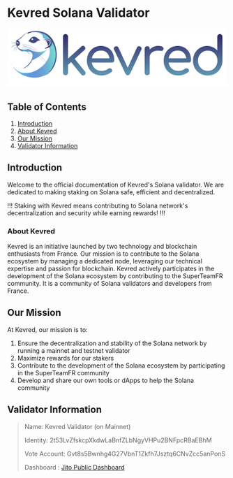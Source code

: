 
#  Kevred Solana Validator

![](static/kevred-logo-v1.png)



## Table of Contents

1. [Introduction](#introduction)
2. [About Kevred](#about-kevred)
3. [Our Mission](#our-mission)
4. [Validator Information](#validator-information)

## Introduction

Welcome to the official documentation of Kevred's Solana validator. We are dedicated to making staking on Solana safe, efficient and decentralized.

!!!
Staking with Kevred means contributing to Solana network's decentralization and security while earning rewards!
!!!

### About Kevred

Kevred is an initiative launched by two technology and blockchain enthusiasts from France. Our mission is to contribute to the Solana ecosystem by managing a dedicated node, leveraging our technical expertise and passion for blockchain.
Kevred actively participates in the development of the Solana ecosystem by contributing to the SuperTeamFR community. It is a community of Solana validators and developers from France.


## Our Mission

At Kevred, our mission is to:

1. Ensure the decentralization and stability of the Solana network by running a mainnet and testnet validator
2. Maximize rewards for our stakers
3. Contribute to the development of the Solana ecosystem by participating in the SuperTeamFR community
4. Develop and share our own tools or dApps to help the Solana community



## Validator Information

> Name: Kevred Validator (on Mainnet)
> 
> Identity: 2t53LvZfskcpXkdwLaBnfZLbNgyVHPu2BNFpcRBaEBhM
> 
> Vote Account: Gvt8s5Bwnhg4G27VbnT1Zkfh7Jsztq6CNvZcc5anPonS
>
> Dashboard : [Jito Public Dashboard](https://www.jito.network/fr/validator/Gvt8s5Bwnhg4G27VbnT1Zkfh7Jsztq6CNvZcc5anPonS/)

